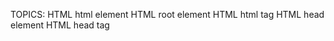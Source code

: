 TOPICS: <html>
        HTML html element
        HTML root element
        HTML html tag
        <head>
        HTML head element
        HTML head tag
        <title>
        HTML title element
        HTML title tag

# root Element

The HTML `<html>` element represents the root (top-level element) of an [[HTML]] document, so it is also
referred to as the **root element**. All other elements must be descendants of this element.

## `<html>` Meta

|  |  |
| :-- | :-- |
| **Content categories** | None |
| **Permitted content** | One `<head>` element, followed by one `<body>` element.|
| **Tag omission** | The start tag may be omitted if the first thing inside the `<html>` element is not a comment. The end tag may be omitted if the `<html>` element is not immediately followed by a comment. |
| **Permitted parents** | None. This is the root element of a document. |
| **Permitted ARIA roles** | None |
| **DOM interface** | `HTMLHtmlElement` |

## `<head>`

The HTML `<head>` element contains machine-readable information (**metadata**) about the document,
like its *title*, *author*, *description*, links to *scripts (JavaScript)*, and *style sheets (CSS)*
files that should be applied to the HTML.

!!! info
    **Note**: `<head>` primarily holds information for **machine processing**, not human-readability.
    For human-visible information, like top-level headings and listed authors, see the `<header>` element.

[[HTML5]]-compliant browsers automatically create a `<head>` element if its tags are omitted in the
markup. [This auto-creation is not guaranteed in ancient browsers](https://www.stevesouders.com/blog/2010/05/12/autohead-my-first-browserscope-user-test/).

### `<head>` Meta

|  |  |
| :-- | :-- |
| **Content categories** | None |
| **Permitted content** | If the document is an `<iframe>` `srcdoc` document, or if title information is available from a higher level protocol (like the subject line in HTML email), zero or more elements of metadata content.<br><br>Otherwise, one or more elements of metadata content where exactly one is a `<title>` element.|
| **Tag omission** | The start tag may be omitted if the first thing inside the `<head>` element is an element. The end tag may be omitted if the first thing following the `<head>` element is not a space character or a comment. |
| **Permitted parents** | An `<html>` element, as its first child.|
| **Permitted ARIA roles** | An `<html>` element, as its first child. |
| **DOM interface** | `HTMLHeadElement` |

## `<title>`

The HTML `<title>` element defines the document's title that is shown in a browser's title
bar or a page's tab. It only contains text and TOPICS within the element are ignored.

### `<title>` Meta

|  |  |
| :-- | :-- |
| **Content categories** | Metadata content. |
| **Permitted content** | Text that is not inter-element whitespace. |
| **Tag omission** | Both opening and closing TOPICS are required. Note that leaving off `</title>` should cause the browser to ignore the rest of the page. |
| **Permitted parents** | A `<head>` element that contains no other `<title>` element. |
| **Permitted ARIA roles** | None |
| **DOM interface** | `HTMLTitleElement` |

### Usage Notes

The `<title>` element is always used within a page's `<head>` block.

### Page titles and SEO

The contents of a page title can have significant implications for **search engine optimization** (**SEO**).
In general, a longer, descriptive title will perform better than short or uninspired titles.
Not only is the content of the title one of the components used by algorithms to decide the order
in which to list pages in search results, but the title is the initial "hook" by which you grab the
attention of readers glancing at the search results page.

A few guidelines and tips for composing good titles:

- Avoid one or two word titles. Use a descriptive phrase, or a term/definition pairing for glossary
or reference-style pages.
- Search engines will typically display somewhere around the first *55-60* characters of a page title.
Text beyond that may be lost, so try not to have titles longer than that. If you must use a longer title,
make sure the important parts come earlier and that nothing critical is in the part of the title
that is likely to be dropped.
- Avoid special characters when possible; not all browsers will display them the same way.
For example, "<" often winds up displayed in the window title bar as "&lt;" (the HTML less-than entity).
- **Don't use "keyword blobs."** If your title is just a list of words, algorithms will
often artificially reduce your page's position in the search results.
- Try to make sure your titles are as unique as possible within your own site. Duplicate—or
near-duplicate—titles can contribute to inaccurate search results.

## Attributes

This element includes the [global attributes](https://wiki.developer.mozilla.org/en-US/docs/HTML/Global_attributes).

`xmlns`

Specifies the XML Namespace of the document. Default value is `"http://www.w3.org/1999/xhtml"`.
This is required in documents parsed with XML parsers, and optional in text/html documents.

## `<body>`

The HTML `<body>` Element represents the content of an HTML document. There can be only
one `<body>` element in a document.

|  |  |
| -- | -- |
| Content categories | Sectioning root.
| Permitted content | Flow content.
| Tag omission | The start tag may be omitted if the first thing inside it is not a space character, comment, |`<script>` element or `<style>` element. The end tag may be omitted if the `<body>` element has contents or has a start tag, and is not immediately followed by a comment.|
Permitted parents | It must be the second element of an `<html>` element. |
| Permitted ARIA roles | None
| DOM interface | `HTMLBodyElement` <br>The `<body>` element exposes the `HTMLBodyElement` interface.<br>You can access the `<body>` element through the `document.body` property.

Attributes

`onafterprint`

Function to call after the user has printed the document.

`onbeforeprint`

Function to call when the user requests printing of the document.

`onbeforeunload`

Function to call when the document is about to be unloaded.

`onblur`

Function to call when the document loses focus.

`onerror`

Function to call when the document fails to load properly.

`onfocus`

Function to call when the document receives focus.

`onhashchange`

Function to call when the fragment identifier part (starting with the hash ('#') character) of the
document's current address has changed.

`onlanguagechange`

Function to call when the preferred languages changed.

`onload`

Function to call when the document has finished loading.

`onmessage`

Function to call when the document has received a message.

`onoffline`

Function to call when network communication has failed.

`ononline`

Function to call when network communication has been restored.

`onpopstate`

Function to call when the user has navigated session history.

`onredo`

Function to call when the user has moved forward in undo transaction history.

`onresize`

Function to call when the document has been resized.

`onstorage`

Function to call when the storage area has changed.

`onundo`

Function to call when the user has moved backward in undo transaction history.

`onunload`

Function to call when the document is going away.

```html
<!DOCTYPE html>
<html lang="zh">
  <head>
    <title>Document title</title>
  </head>
  <body>
    <p>This is a paragraph</p>
  </body>
</html>
```

## Accessibility Concerns

Providing a lang attribute with a [valid IETF identifying language tag](https://www.ietf.org/rfc/bcp/bcp47.txt)
on the `<html>` element
will help screen reading technology determine the proper language to announce. The identifying
language tag should describe the language used by the majority of the content of the page. Without it,
screen readers will typically default to the operating system's set language, which may cause mispronunciations.

Including a valid `lang` declaration on the `<html>` element also ensures that important metadata
contained in the page's `<head>`, such as the page's `<title>`, are also announced properly.

- [MDN Understanding WCAG, Guideline 3.1 explanations](https://wiki.developer.mozilla.org/en-US/docs/Web/Accessibility/Understanding_WCAG/Understandable#Guideline_3.1_%E2%80%94_Readable_Make_text_content_readable_and_understandable)
- [Understanding Success Criterion 3.1.1 | W3C Understanding WCAG 2.0](https://www.w3.org/TR/2016/NOTE-UNDERSTANDING-WCAG20-20161007/meaning-doc-lang-id.html)

